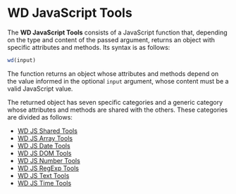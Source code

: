 # WD JavaScript Tools

The **WD JavaScript Tools** consists of a JavaScript function that, depending on the type and content of the passed argument, returns an object with specific attributes and methods. Its syntax is as follows:

```js
wd(input)
```

The function returns an object whose attributes and methods depend on the value informed in the optional `input` argument, whose content must be a valid JavaScript value.

The returned object has seven specific categories and a generic category whose attributes and methods are shared with the others. These categories are divided as follows:

- [WD JS Shared Tools](WD-JS-Shared-Tools)
- [WD JS Array Tools](WD-JS-Array-Tools)
- [WD JS Date Tools](WD-JS-Date-Tools)
- [WD JS DOM Tools](WD-JS-DOM-Tools)
- [WD JS Number Tools](WD-JS-Number-Tools)
- [WD JS RegExp Tools](WD-JS-RegExp-Tools)
- [WD JS Text Tools](WD-JS-Text-Tools)
- [WD JS Time Tools](WD-JS-Time-Tools)
